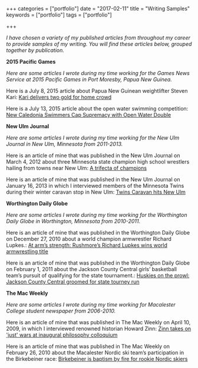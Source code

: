 +++
categories = ["portfolio"]
date = "2017-02-11"
title = "Writing Samples"
keywords = ["portfolio"]
tags = ["portfolio"]

+++

<i>I have chosen a variety of my published articles from throughout my career to provide samples of my writing. You will find these articles below, grouped together by publication.</i>

<!--more-->

<b>2015 Pacific Games</b>

<i>Here are some articles I wrote during my time working for the Games News Service at 2015 Pacific Games in Port Moresby, Papua New Guinea.</i>

Here is a July 8, 2015 article about Papua New Guinean weightlifter Steven Kari: <a href="http://www.fijitimes.com/story.aspx?id=313022">Kari delivers two gold for home crowd</a>

Here is a July 13, 2015 article about the open water swimming competition: <a href="http://www.emtv.com.pg/sport/2015/07/new-caledonia-swimmers-cap-supremacy-with-open-water-double/">New Caledonia Swimmers Cap Supremacy with Open Water Double</a>

<b>New Ulm Journal</b>

<i>Here are some articles I wrote during my time working for the New Ulm Journal in New Ulm, Minnesota from 2011-2013.</i>

Here is an article of mine that was published in the New Ulm Journal on March 4, 2012 about three Minnesota state champion high school wrestlers hailing from towns near New Ulm: <a href="http://www.danielwkerwin.com/2017/02/a-trifecta-of-champions/">A trifecta of champions</a>

Here is an article of mine that was published in the New Ulm Journal on January 16, 2013 in which I interviewed members of the Minnesota Twins during their winter caravan stop in New Ulm: <a href="http://www.danielwkerwin.com/2017/02/twins-caravan-hits-new-ulm/">Twins Caravan hits New Ulm</a>

<b>Worthington Daily Globe</b>

<i>Here are some articles I wrote during my time working for the Worthington Daily Globe in Worthington, Minnesota from 2010-2011.</i>

Here is an article of mine that was published in the Worthington Daily Globe on December 27, 2010 about a world champion armwrestler Richard Lupkes.: <a href="http://www.danielwkerwin.com/2017/02/at-arms-strength-rushmores-richard-lupkes-wins-world-armwrestlingtitle/">At arm’s strength: Rushmore’s Richard Lupkes wins world armwrestling title</a>

Here is an article of mine that was published in the Worthington Daily Globe on February 1, 2011 about the Jackson County Central girls’ basketball team’s pursuit of qualifying for the state tournament.: <a href="http://www.danielwkerwin.com/2017/02/huskies-on-the-prowl-jackson-county-central-groomed-for-state-tourney-run/">Huskies on the prowl: Jackson County Central groomed for state tourney run</a>

<b>The Mac Weekly</b>

<i>Here are some articles I wrote during my time working for Macalester College student newspaper from 2006-2010.</i>

Here is an article of mine that was published in The Mac Weekly on April 10, 2009, in which I interviewed renowned historian Howard Zinn: <a href="http://www.danielwkerwin.com/2017/02/zinn-takes-on-just-wars-at-inaugural-philosophy-colloquium/">Zinn takes on 'just' wars at inaugural philosophy colloquium</a>

Here is an article of mine that was published in The Mac Weekly on February 26, 2010 about the Macalester Nordic ski team’s participation in the Birkebeiner race: <a href="http://www.danielwkerwin.com/2017/02/birkebeiner-is-baptism-by-fire-for-rookie-nordic-skiers/">Birkebeiner is baptism by fire for rookie Nordic skiers</a>
